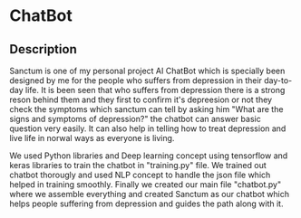 # ChatBot
## Description

Sanctum is one of my personal project AI ChatBot which is specially been designed by me for the people who suffers from depression in their day-to-day life. It is been seen that who suffers from depression there is a strong reson behind them and they first to confirm it's depreesion or not they check the symptoms which sanctum can tell by asking him "What are the signs and symptoms of depression?" the chatbot can answer basic question very easily. It can also help in telling how to treat depression and live life in norwal ways as everyone is living. 

We used Python libraries and Deep learning concept using tensorflow and keras libraries to train the chatbot in "training.py" file. We trained out chatbot thorougly and used NLP concept to handle the json file which helped in training smoothly. Finally we created our main file "chatbot.py" where we assemble everything and created Sanctum as our chatbot which helps people suffering from depression and guides the path along with it.
